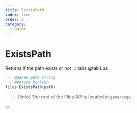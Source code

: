 ```yaml
---
title: ExistsPath
index: true
order: 2
category:
  - Guide
---
```


# ExistsPath
Returns if the path exists or not
::: tabs
@tab Lua
```lua
--- @param path string
--- @return boolean
files:ExistsPath(path)
```
> [!info]
> The root of the Files API is located in `game/csgo`.

:::